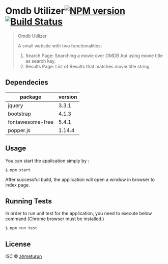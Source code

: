 # Omdb Utilizer[![NPM version](https://badge.fury.io/js/omdbutilizer.svg)](https://npmjs.org/package/omdbutilizer) [![Build Status](https://travis-ci.org/ahmeturun/akinonproject.svg?branch=master)](https://travis-ci.org/ahmeturun/akinonproject)

> Omdb Utilizer
>
> A small website with two functionalities:
> 1. Search Page: Searching a movie over OMDB Api using movie title as search key.
> 2. Results Page: List of Results that matches movie title string

## Dependecies
| package | version| 
|----------|----------|
|  jquery  |  3.3.1  |
|  bootstrap|  4.1.3  |
|  fontawesome-free|  5.4.1  |
|  popper.js|  1.14.4  |

## Usage
You can start the application simply by :
```sh
$ npm start
```
After successful build, the application will open a window in browser to index page.
## Running Tests
In order to run unit test for the application, you need to execute below command.(Chrome browser must be installed.)

```sh
$ npm run test
```

## License

ISC © [ahmeturun]()
